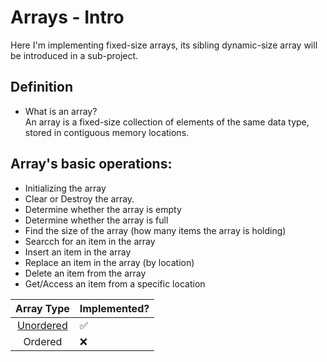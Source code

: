# Arrays - Intro
Here I'm implementing fixed-size arrays, its sibling dynamic-size array will be introduced in a sub-project.

## Definition
  - What is an array? <br>
An array is a fixed-size collection of elements of the same data type, stored in contiguous memory locations.

## Array's basic operations:
- Initializing the array 
- Clear or Destroy the array.
- Determine whether the array is empty
- Determine whether the array is full
- Find the size of the array (how many items the array is holding)
- Searcch for an item in the array
- Insert an item in the array
- Replace an item in the array (by location)
- Delete an item from the array
- Get/Access an item from a specific location

| Array Type | Implemented? 
|:-----:|:-----
| [Unordered](/Unordered/) | :white_check_mark:
| Ordered | :x: